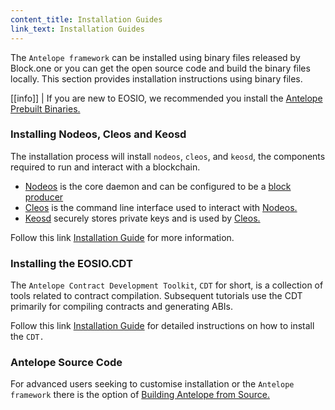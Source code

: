 ```yaml
---
content_title: Installation Guides
link_text: Installation Guides
---
```


The `Antelope framework` can be installed using binary files released by Block.one or you can get the open source code and build the binary files locally. This section provides installation instructions using binary files. 

[[info]]
| If you are new to EOSIO, we recommended you install the [Antelope Prebuilt Binaries.](https://developers.eos.io/manuals/eos/v2.2/install/install-prebuilt-binaries)


### Installing Nodeos, Cleos and Keosd
The installation process will install `nodeos`, `cleos`, and `keosd`, the components required to run and interact with a blockchain. 

* [Nodeos](../../glossary/index#nodeos) is the core daemon and can be configured to be a [block producer](../../glossary/index#block-producer)  
* [Cleos](../../glossary/index#cleos) is the command line interface used to interact with [Nodeos.](../../glossary/index#nodeos)
* [Keosd](../../glossary/index#keosd) securely stores private keys and is used by [Cleos.](../../glossary/index#cleos)

Follow this link [Installation Guide](https://developers.eos.io/manuals/eos/v2.2/install/index) for more information.

### Installing the EOSIO.CDT

The `Antelope Contract Development Toolkit`, `CDT` for short, is a collection of tools related to contract compilation. Subsequent tutorials use the CDT primarily for compiling contracts and generating ABIs.

Follow this link [Installation Guide](https://developers.eos.io/manuals/eosio.cdt/latest/installation) for detailed instructions on how to install the `CDT.`


### Antelope Source Code
For advanced users seeking to customise installation or the `Antelope framework` there is the option of [Building Antelope from Source.](https://developers.eos.io/manuals/eos/v2.2/install/build-from-source/index)




